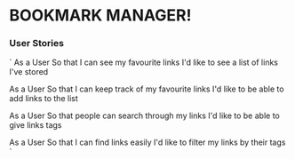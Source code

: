 # BOOKMARK MANAGER! #

### User Stories ###
 `
 As a User
So that I can see my favourite links
I'd like to see a list of links I've stored

As a User
So that I can keep track of my favourite links
I'd like to be able to add links to the list

As a User
So that people can search through my links
I'd like to be able to give links tags

As a User
So that I can find links easily
I'd like to filter my links by their tags
`
